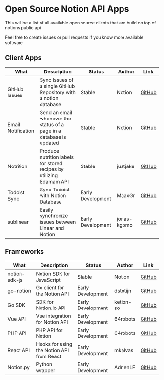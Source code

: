 
# Open Source Notion API Apps

This will be a list of all available open source clients 
that are build on top of notions public api

Feel free to create issues or pull requests if you know more available software

## Client Apps

|What|Description|Status|Author|Link|
|---|---|---|---|---|
|GitHub Issues|Sync Issues of a single GitHub Repository with a notion database|Stable|Notion|[GitHub](https://github.com/makenotion/notion-sdk-js/tree/main/examples/github-issue-sync)|
|Email Notification|Send an email whenever the status of a page in a database is updated|Stable|Notion|[GitHub](https://github.com/makenotion/notion-sdk-js/tree/main/examples/database-update-send-email)|
|Notrition|Produce nutrition labels for stored recipes by utilizing Edamam API|Stable|justjake|[GitHub](https://github.com/justjake/notrition)|
|Todoist Sync|Sync Todoist with Notion Database|Early Development|MaaxGr|[GitHub](https://github.com/MaaxGr/NotionTodoistSync)|
|sublinear|Easily synchronize issues between Linear and Notion|Early Development|jonas-kgomo|[GitHub](https://github.com/jonas-kgomo/sublinear)|

 
## Frameworks

|What|Description|Status|Author|Link|
|---|---|---|---|---|
|notion-sdk-js|Notion SDK for JavaScript|Stable|Notion|[GitHub](https://github.com/makenotion/notion-sdk-js)|
|go-notion|Go client for the Notion API|Early Development|dstotijn|[GitHub](https://github.com/dstotijn/go-notion)|
|Go SDK|SDK for Notion.io API|Early Development|ketion-so|[GitHub](https://github.com/ketion-so/go-notion)|
|Vue API|Vue integration for Notion API|Early Development|64robots|[GitHub](https://github.com/64robots/vue-notion-api)|
|PHP API|PHP API for Notion|Early Development|64robots|[GitHub](https://github.com/64robots/php-notion)|
|React API|Hooks for using the Notion API from React|Early Development|mkalvas|[GitHub](https://github.com/mkalvas/notion-react)|
|Notion.py|Python wrapper|Early Development|AdrienLF|[GitHub](https://github.com/AdrienLF/Notion.py)|


